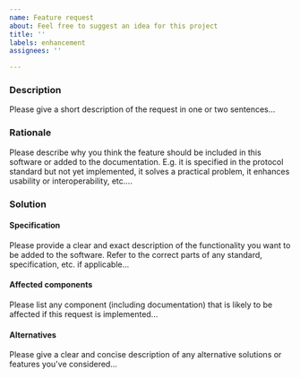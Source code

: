 ```yaml
---
name: Feature request
about: Feel free to suggest an idea for this project
title: ''
labels: enhancement
assignees: ''

---
```


### Description

Please give a short description of the request in one or two sentences...

### Rationale

Please describe why you think the feature should be included in this software or added to the documentation. E.g. it is specified in the protocol standard but not yet implemented, it solves a practical problem, it enhances usability or interoperability, etc....

### Solution

#### Specification

Please provide a clear and exact description of the functionality you want to be added to the software. Refer to the correct parts of any standard, specification, etc. if applicable...

#### Affected components

Please list any component (including documentation) that is likely to be affected if this request is implemented...

#### Alternatives

Please give a clear and concise description of any alternative solutions or features you've considered...
